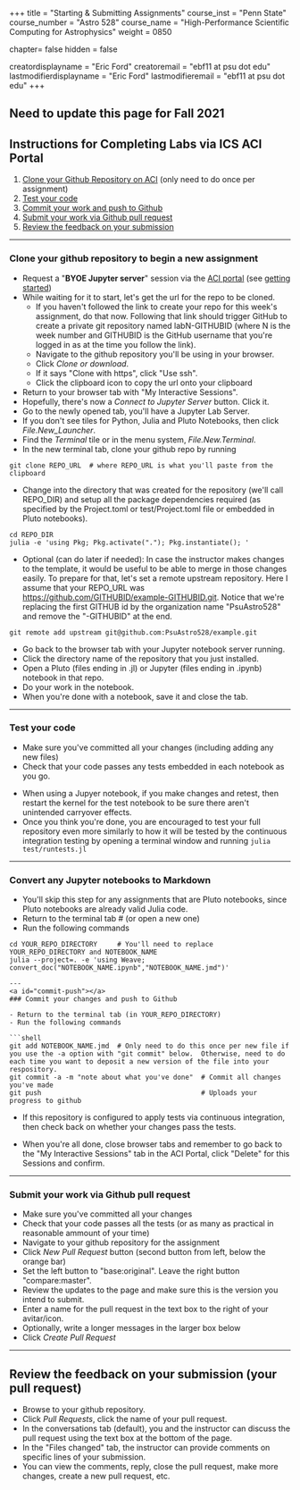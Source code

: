 +++
title = "Starting & Submitting Assignments"
course_inst = "Penn State"
course_number = "Astro 528"
course_name = "High-Performance Scientific Computing for Astrophysics"
weight = 0850

chapter= false
hidden = false

creatordisplayname = "Eric Ford"
creatoremail = "ebf11 at psu dot edu"
lastmodifierdisplayname = "Eric Ford"
lastmodifieremail = "ebf11 at psu dot edu"
+++

## Need to update this page for Fall 2021

## Instructions for Completing Labs via ICS ACI Portal
1.  [Clone your Github Repository on ACI](#clone-repo) (only need to do once per assignment)
2.  [Test your code](#test-code)
3.  [Commit your work and push to Github](#commit-push)
4.  [Submit your work via Github pull request](#submit-pr)
5.  [Review the feedback on your submission](#discuss-pr)

---

<a id="clone-repo"></a>
### Clone your github repository to begin a new assignment

- Request a "**BYOE Jupyter server**" session via the [ACI portal](https://portal.aci.ics.psu.edu/) (see [getting started](aci/#start-jupyter))
- While waiting for it to start, let's get the url for the repo to be cloned.
    + If you haven't followed the link to create your repo for this week's assignment, do that now.  Following that link should trigger GitHub to create a private git repository named labN-GITHUBID (where N is the week number and GITHUBID is the GitHub username that you're logged in as at the time you follow the link).
    + Navigate to the github repository you'll be using in your browser.
    + Click _Clone or download_.
    + If it says "Clone with https", click "Use ssh".
    + Click the clipboard icon to copy the url onto your clipboard
- Return to your browser tab with "My Interactive Sessions".
- Hopefully, there's now a _Connect to Jupyter Server_ button. Click it.
- Go to the newly opened tab, you'll have a Jupyter Lab Server.
- If you don't see tiles for Python, Julia and Pluto Notebooks, then click _File.New_Launcher_.
- Find the _Terminal_ tile or in the menu system, _File.New.Terminal_.
- In the new terminal tab, clone your github repo by running

```shell
git clone REPO_URL  # where REPO_URL is what you'll paste from the clipboard
```
- Change into the directory that was created for the repository (we'll call REPO_DIR) and setup all the package dependencies required (as specified by the Project.toml or test/Project.toml file or embedded in Pluto notebooks).
<!-- (For people who are particularly interested in Julia's package manager:  Normally, this would be in the root directory, but I found having one broken mybinder.org's ability to install Julia packages successfully.  So putting the Project.toml in the test directory is a work around for repositories that don't need to become a Julia package.  That proved to create some problems with travis, so starting with Lab 4, I'm reverting to putting the Project.toml in the root directory.)  -->

<!-- Labs 1-3: -->
<!--
```shell
cd REPO_DIR
julia -e 'using Pkg; cd("test"); Pkg.activate("."); Pkg.instantiate(); '
```
Labs >=4:
-->
```shell
cd REPO_DIR
julia -e 'using Pkg; Pkg.activate("."); Pkg.instantiate(); '
```

- Optional (can do later if needed):  In case the instructor makes changes to the template, it would be useful to be able to merge in those changes easily.  To prepare for that, let's set a remote upstream repository.  Here I assume that your REPO_URL was https://github.com/GITHUBID/example-GITHUBID.git.  Notice that we're replacing the first GITHUB id by the organization name "PsuAstro528" and remove the "-GITHUBID" at the end.
```shell
git remote add upstream git@github.com:PsuAstro528/example.git
```

- Go back to the browser tab with your Jupyter notebook server running.
- Click the directory name of the repository that you just installed.
- Open a Pluto (files ending in .jl) or Jupyter (files ending in .ipynb) notebook in that repo.
- Do your work in the notebook.
- When you're done with a notebook, save it and close the tab.

---
<a id="run-tests"></a>
### Test your code

- Make sure you've committed all your changes (including adding any new files)
- Check that your code passes any tests embedded in each notebook as you go.  
<!-- in a separate test notebook like test_myself.ipynb:

```julia
using NBInclude
@nbinclude("exercise1.ipynb")
include("test/test1.jl")
```
-->
- When using a Jupyer notebook, if you make changes and retest, then restart the kernel for the test notebook to be sure there aren't unintended carryover effects.
- Once you think you're done, you are encouraged to test your full repository even more similarly to how it will be tested by the continuous integration testing by opening a terminal window and running `julia test/runtests.jl`

---
<a id="convert-to-markdown"></a>
### Convert any Jupyter notebooks to Markdown

- You'll skip this step for any assignments that are Pluto notebooks, since Pluto notebooks are already valid Julia code.
- Return to the terminal tab # (or open a new one)
- Run the following commands
```shell
cd YOUR_REPO_DIRECTORY     # You'll need to replace YOUR_REPO_DIRECTORY and NOTEBOOK_NAME
julia --project=. -e 'using Weave; convert_doc("NOTEBOOK_NAME.ipynb","NOTEBOOK_NAME.jmd")'

---
<a id="commit-push"></a>
### Commit your changes and push to Github

- Return to the terminal tab (in YOUR_REPO_DIRECTORY)
- Run the following commands

```shell
git add NOTEBOOK_NAME.jmd  # Only need to do this once per new file if you use the -a option with "git commit" below.  Otherwise, need to do each time you want to deposit a new version of the file into your respository.
git commit -a -m "note about what you've done"  # Commit all changes you've made
git push                                        # Uploads your progress to github
```
- If this repository is configured to apply tests via continuous integration, then check back on whether your changes pass the tests.  
<!-- The results will be avaliable at a url like https://travis-ci.com/PsuAstro528/labN-GITHUBID/ . -->

- When you're all done, close browser tabs and remember to go back to the "My Interactive Sessions" tab in the ACI Portal, click "Delete" for this Sessions and confirm.

---
<a id="submit-pr"></a>
### Submit your work via Github pull request

- Make sure you've committed all your changes
- Check that your code passes all the tests (or as many as practical in reasonable ammount of your time)
- Navigate to your github repository for the assignment
- Click _New Pull Request_ button (second button from left, below the orange bar)
- Set the left button to "base:original".  Leave the right button "compare:master".
- Review the updates to the page and make sure this is the version you intend to submit.
- Enter a name for the pull request in the text box to the right of your avitar/icon.
- Optionally, write a longer messages in the larger box below
- Click _Create Pull Request_

---
<a id="discuss-pr"></a>
## Review the feedback on your submission (your pull request)
- Browse to your github repository.
- Click _Pull Requests_, click the name of your pull request.
- In the conversations tab (default), you and the instructor can discuss the pull request using the text box at the bottom of the page.
- In the "Files changed" tab, the instructor can provide comments on specific lines of your submission.
- You can view the comments, reply, close the pull request, make more changes, create a new pull request, etc.
